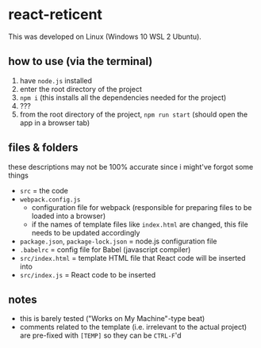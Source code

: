 # react-reticent

This was developed on Linux (Windows 10 WSL 2 Ubuntu).

## how to use (via the terminal)

1. have `node.js` installed
2. enter the root directory of the project
3. `npm i` (this installs all the dependencies needed for the project)
4. ???
5. from the root directory of the project, `npm run start` (should open the app in a browser tab)

## files & folders

these descriptions may not be 100% accurate since i might've forgot some things

- `src` = the code
- `webpack.config.js`
	- configuration file for webpack (responsible for preparing files to be loaded into a browser)
	- if the names of template files like `index.html` are changed, this file needs to be updated accordingly
- `package.json`, `package-lock.json` = node.js configuration file
- `.babelrc` = config file for Babel (javascript compiler)
- `src/index.html` = template HTML file that React code will be inserted into
- `src/index.js` = React code to be inserted

## notes

- this is barely tested ("Works on My Machine"-type beat)
- comments related to the template (i.e. irrelevant to the actual project) are pre-fixed with `[TEMP]` so they can be `CTRL-F`'d